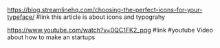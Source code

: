 https://blog.streamlinehq.com/choosing-the-perfect-icons-for-your-typeface/ #link this article is about icons and typograhy

https://www.youtube.com/watch?v=0QC1FK2_pqg #link #youtube Video about how to make an startups 